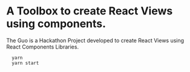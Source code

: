 # A Toolbox to create React Views using components.
The Guo is a Hackathon Project developed to create React Views using React Components Libraries. 

```shell
  yarn
  yarn start
```

